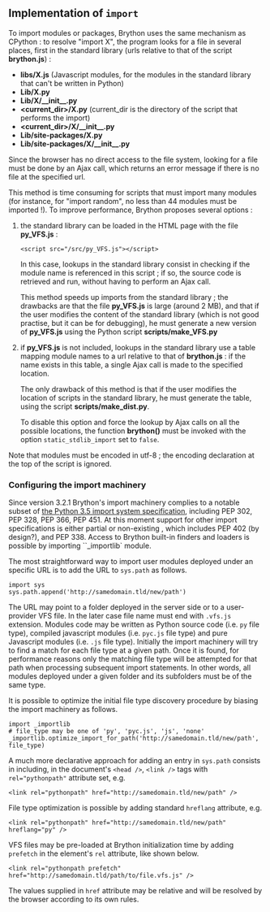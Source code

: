 Implementation of `import`
--------------------------

To import modules or packages, Brython uses the same mechanism as CPython : to 
resolve "import X", the program looks for a file in several places, first in 
the standard library (urls relative to that of the script __brython.js__) :

- __libs/X.js__ (Javascript modules, for the modules in the standard library 
  that can't be written in Python)
- __Lib/X.py__
- __Lib/X/\_\_init\_\_.py__
- __&lt;current\_dir&gt;/X.py__ (current\_dir is the directory of the script that
  performs the import)
- __&lt;current\_dir&gt;/X/\_\_init\_\_.py__
- __Lib/site-packages/X.py__
- __Lib/site-packages/X/\_\_init\_\_.py__

Since the browser has no direct access to the file system, looking for a file 
must be done by an Ajax call, which returns an error message if there is no 
file at the specified url.

This method is time consuming for scripts that must import many modules (for 
instance, for "import random", no less than 44 modules must be imported !). To 
improve performance, Brython proposes several options :

1. the standard library can be loaded in the HTML page with the file __py\_VFS.js__ :

   `<script src="/src/py_VFS.js"></script>`

   In this case, lookups in the standard library consist in checking if the 
   module name is referenced in this script ; if so, the source code is 
   retrieved and run, without having to perform an Ajax call.

   This method speeds up imports from the standard library ; the drawbacks are 
   that the file __py\_VFS.js__ is large (around 2 MB), and that if the user 
   modifies the content of the standard library (which is not good practise, 
   but it can be for debugging), he must generate a new version of __py\_VFS.js__ 
   using the Python script __scripts/make\_VFS.py__

2. if __py\_VFS.js__ is not included, lookups in the standard library use a 
table mapping module names to a url relative to that of __brython.js__ : if 
the name exists in this table, a single Ajax call is made to the specified 
location.

   The only drawback of this method is that if the user modifies the location 
   of scripts in the standard library, he must generate the table, using the 
   script __scripts/make\_dist.py__.

   To disable this option and force the lookup by Ajax calls on all the 
   possible locations, the function __brython()__ must be invoked with the 
   option `static_stdlib_import` set to `false`.

Note that modules must be encoded in utf-8 ; the encoding declaration at the 
top of the script is ignored.

### Configuring the import machinery

Since version 3.2.1 Brython's import machinery complies to a notable subset of [the Python 3.5 import system specification](http://docs.python.org/3/reference/import), including PEP 302, PEP 328, PEP 366, PEP 451. At this moment support for other import specifications is either partial or non-existing , which includes PEP 402 (by design?), 
and PEP 338. Access to Brython built-in finders and loaders is possible by importing ``_importlib` module.

The most straightforward way to import user modules deployed under an specific URL is to add the URL to `sys.path` as follows.

```
import sys
sys.path.append('http://samedomain.tld/new/path')
```

The URL may point to a folder deployed in the server side or to a user-provider VFS file. In the later case file name must end with `.vfs.js` extension. Modules code may be written as Python source code (i.e. `py` file type), compiled javascript modules (i.e. `pyc.js` file type) and pure Javascript modules (i.e. `.js` file type). Initially the import machinery will try to find a match for each file type at a given path. Once it is found, for performance reasons only the matching file type will be attempted for that path when processing subsequent import statements. In other words, all modules deployed under a given folder and its subfolders must be of the same type.

It is possible to optimize the initial file type discovery procedure by biasing the import machinery as follows.

```
import _importlib
# file_type may be one of 'py', 'pyc.js', 'js', 'none'
_importlib.optimize_import_for_path('http://samedomain.tld/new/path', file_type)
```

A much more declarative approach for adding an entry in `sys.path` consists in including, in the document's `<head />`, `<link />` tags with `rel="pythonpath"` attribute set, e.g.

   `<link rel="pythonpath" href="http://samedomain.tld/new/path" />`

File type optimization is possible by adding standard `hreflang` attribute, e.g.

   `<link rel="pythonpath" href="http://samedomain.tld/new/path" hreflang="py" />`

VFS files may be pre-loaded at Brython initialization time by adding `prefetch` in the element's `rel` attribute, like shown below.

   `<link rel="pythonpath prefetch" href="http://samedomain.tld/path/to/file.vfs.js" />`

The values supplied in `href` attribute may be relative and will be resolved by the browser according to its own rules.

